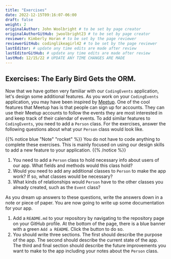 ```yaml
---
title: "Exercises"
date: 2022-12-15T09:16:07-06:00
draft: false
weight: 2
originalAuthor: John Woolbright # to be set by page creator
originalAuthorGitHub: jwoolbright23 # to be set by page creator
reviewer: Kimberly Horan # to be set by the page reviewer
reviewerGitHub: codinglikeagirl42 # to be set by the page reviewer
lastEditor: # update any time edits are made after review
lastEditorGitHub: # update any time edits are made after review
lastMod: 12/15/22 # UPDATE ANY TIME CHANGES ARE MADE
---
```

## Exercises: The Early Bird Gets the ORM.

Now that we have gotten very familiar with our `CodingEvents` application, let's design some additional features. As you work on your `CodingEvents` application, you may have been inspired by [Meetup](https://www.meetup.com/). One of the cool features that Meetup has is that people can sign up for accounts. They can use their Meetup accounts to follow the events they are most interested in and keep track of their calendar of events. To add similar features to `CodingEvents`, you need to add a `Person` class. For the exercises, answer the following questions about what your `Person` class would look like.

{{% notice blue "Note" "rocket" %}}
You do not have to code anything to complete these exercises.
This is mainly focused on using our design skills to add a new feature to your application.
{{% /notice %}}

1. You need to add a `Person` class to hold necessary info about users of our app. What fields and methods would this class hold?
1. Would you need to add any additional classes to `Person` to make the app work? If so, what classes would be necessary?
1. What kinds of relationships would `Person` have to the other classes you already created, such as the `Event` class?

As you dream up answers to these questions, write the answers down in a note or piece of paper. You are now going to write up some documentation for your app.

1. Add a `README.md` to your repository by navigating to the repository page on your GitHub profile. At the bottom of the page, there is a blue banner with a green `Add a README`. Click the button to do so.
1. You should write three sections. The first should describe the purpose of the app. The second should describe the current state of the app. The third and final section should describe the future improvements you want to make to the app including your notes about the `Person` class.


